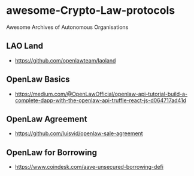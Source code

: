 # awesome-Crypto-Law-protocols
Awesome Archives of Autonomous Organisations

## LAO Land
- https://github.com/openlawteam/laoland

## OpenLaw Basics
- https://medium.com/@OpenLawOfficial/openlaw-api-tutorial-build-a-complete-dapp-with-the-openlaw-api-truffle-react-js-d064717ad41d 

## OpenLaw Agreement
- https://github.com/luisvid/openlaw-sale-agreement

## OpenLaw for Borrowing
- https://www.coindesk.com/aave-unsecured-borrowing-defi
